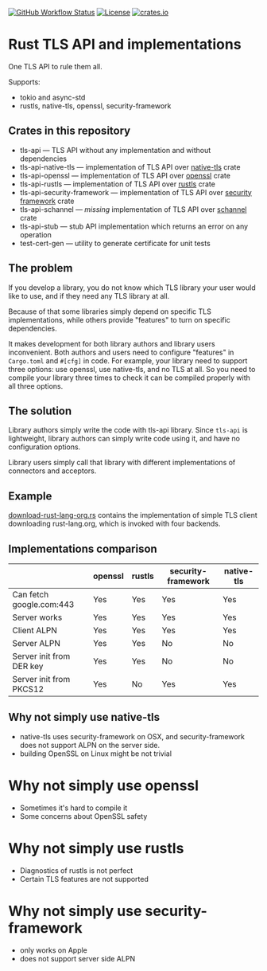 [![GitHub Workflow Status](https://img.shields.io/github/workflow/status/stepancheg/rust-tls-api/CI)](https://github.com/stepancheg/rust-tls-api/actions?query=workflow%3ACI)
[![License](https://img.shields.io/crates/l/tls-api.svg)](https://github.com/stepancheg/rust-tls-api/blob/master/LICENSE)
[![crates.io](https://img.shields.io/crates/v/tls-api.svg)](https://crates.io/crates/tls-api) 

# Rust TLS API and implementations

One TLS API to rule them all.

Supports:
* tokio and async-std
* rustls, native-tls, openssl, security-framework

## Crates in this repository

* tls-api — TLS API without any implementation and without dependencies
* tls-api-native-tls — implementation of TLS API over
  [native-tls](https://github.com/sfackler/rust-native-tls) crate
* tls-api-openssl — implementation of TLS API over
  [openssl](https://github.com/sfackler/rust-openssl) crate
* tls-api-rustls — implementation of TLS API over
  [rustls](https://github.com/ctz/rustls) crate
* tls-api-security-framework — implementation of TLS API over
  [security framework](https://github.com/sfackler/rust-security-framework) crate
* tls-api-schannel — _missing_ implementation of TLS API over
  [schannel](https://github.com/steffengy/schannel-rs) crate
* tls-api-stub — stub API implementation which returns an error on any operation
* test-cert-gen — utility to generate certificate for unit tests

## The problem

If you develop a library, you do not know which TLS library your user would like to use,
and if they need any TLS library at all.

Because of that some libraries simply depend on specific TLS implementations, while others
provide "features" to turn on specific dependencies.

It makes development for both library authors and library users inconvenient.
Both authors and users need to configure "features" in `Cargo.toml` and `#[cfg]` in code.
For example, your library need to support three options: use openssl, use native-tls, and
no TLS at all. So you need to compile your library three times to check it can be compiled
properly with all three options.

## The solution

Library authors simply write the code with tls-api library. Since `tls-api` is
lightweight, library authors can simply write code using it, and have no configuration options.

Library users simply call that library with different implementations of connectors and acceptors.

## Example

[download-rust-lang-org.rs](https://github.com/stepancheg/rust-tls-api/blob/master/examples/examples/download-rust-lang-org.rs#L66)
contains the implementation of simple TLS client downloading rust-lang.org,
which is invoked with four backends.

## Implementations comparison

|                          | openssl | rustls | security-framework | native-tls |
| ------------------------ | ------- | ------ |--------------------| ---------- |
| Can fetch google.com:443 | Yes     | Yes    | Yes                | Yes        |
| Server works             | Yes     | Yes    | Yes                | Yes        |
| Client ALPN              | Yes     | Yes    | Yes                | Yes        |
| Server ALPN              | Yes     | Yes    | No                 | No         |
| Server init from DER key | Yes     | Yes    | No                 | No         |
| Server init from PKCS12  | Yes     | No     | Yes                | Yes        |

## Why not simply use native-tls

* native-tls uses security-framework on OSX, and security-framework does not support ALPN on the server side.
* building OpenSSL on Linux might be not trivial

# Why not simply use openssl

* Sometimes it's hard to compile it
* Some concerns about OpenSSL safety

# Why not simply use rustls

* Diagnostics of rustls is not perfect
* Certain TLS features are not supported

# Why not simply use security-framework

* only works on Apple
* does not support server side ALPN
